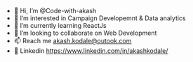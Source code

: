 - 👋 Hi, I’m @Code-with-akash
- 👀 I’m interested in Campaign Developemnt & Data analytics
- 🌱 I’m currently learning ReactJs
- 💞️ I’m looking to collaborate on Web Development
- 📫 Reach me akash.kodale@outook.com
- 🌱 Linkedin https://www.linkedin.com/in/akashkodale/
